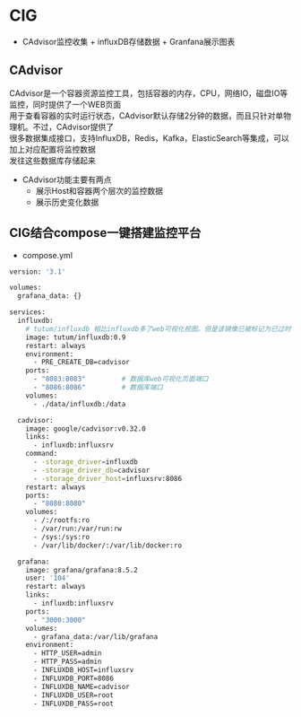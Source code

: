 # CIG
- CAdvisor监控收集 + influxDB存储数据 + Granfana展示图表

## CAdvisor
CAdvisor是一个容器资源监控工具，包括容器的内存，CPU，网络IO，磁盘IO等监控，同时提供了一个WEB页面  
用于查看容器的实时运行状态，CAdvisor默认存储2分钟的数据，而且只针对单物理机。不过，CAdvisor提供了  
很多数据集成接口，支持InfluxDB，Redis，Kafka，ElasticSearch等集成，可以加上对应配置将监控数据  
发往这些数据库存储起来

- CAdvisor功能主要有两点
  - 展示Host和容器两个层次的监控数据
  - 展示历史变化数据

## CIG结合compose一键搭建监控平台
- compose.yml
```bash
version: '3.1'

volumes:
  grafana_data: {}

services:
  influxdb:
	# tutum/influxdb 相比influxdb多了web可视化视图。但是该镜像已被标记为已过时
    image: tutum/influxdb:0.9
    restart: always
    environment:
      - PRE_CREATE_DB=cadvisor
    ports:
      - "8083:8083"         # 数据库web可视化页面端口
      - "8086:8086"         # 数据库端口
    volumes:
      - ./data/influxdb:/data

  cadvisor:
    image: google/cadvisor:v0.32.0
    links:
      - influxdb:influxsrv
    command:
      - -storage_driver=influxdb
      - -storage_driver_db=cadvisor
      - -storage_driver_host=influxsrv:8086
    restart: always
    ports:
      - "8080:8080"
    volumes:
      - /:/rootfs:ro
      - /var/run:/var/run:rw
      - /sys:/sys:ro
      - /var/lib/docker/:/var/lib/docker:ro

  grafana:
    image: grafana/grafana:8.5.2
    user: '104'
    restart: always
    links:
      - influxdb:influxsrv
    ports:
      - "3000:3000"
    volumes:
      - grafana_data:/var/lib/grafana
    environment:
      - HTTP_USER=admin
      - HTTP_PASS=admin
      - INFLUXDB_HOST=influxsrv
      - INFLUXDB_PORT=8086
      - INFLUXDB_NAME=cadvisor
      - INFLUXDB_USER=root
      - INFLUXDB_PASS=root
```
